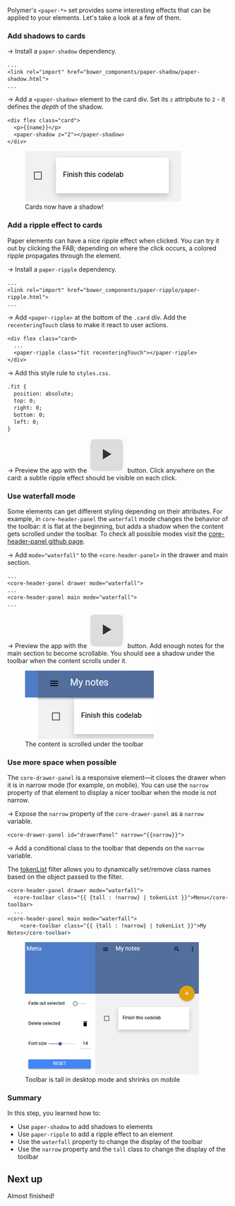 <toc-element></toc-element>

Polymer's `<paper-*>` set provides some interesting effects that can be applied
to your elements. Let's take a look at a few of them.

### Add shadows to cards


&rarr; Install a `paper-shadow` dependency.

    ...
    <link rel="import" href="bower_components/paper-shadow/paper-shadow.html">
    ...

&rarr; Add a `<paper-shadow>` element to the card div. Set its `z` attripbute to `2` -
it defines the *depth* of the shadow.

    <div flex class="card">
      <p>{{name}}</p>
      <paper-shadow z="2"></paper-shadow>
    </div>

<figure>
  <img src="img/s8-shadow.png">
  <figcaption>Cards now have a shadow!</figcaption>
</figure>

### Add a ripple effect to cards

Paper elements can have a nice ripple effect when clicked.
You can try it out by clicking the FAB; depending on where the click occurs,
a colored ripple propagates through the element.

&rarr; Install a `paper-ripple` dependency.

    ...
    <link rel="import" href="bower_components/paper-ripple/paper-ripple.html">
    ...


&rarr; Add `<paper-ripple>` at the bottom of the `.card` div.
Add the `recenteringTouch` class to make it react to user actions.

    <div flex class="card>
      ...
      <paper-ripple class="fit recenteringTouch"></paper-ripple>
    </div>

&rarr; Add this style rule to `styles.css`.

    .fit {
      position: absolute;
      top: 0;
      right: 0;
      bottom: 0;
      left: 0;
    }

&rarr; Preview the app with the <img src="img/runbutton.png" class="icon"> button.
Click anywhere on the card: a subtle ripple effect should be visible on each click.

### Use waterfall mode

Some elements can get different styling depending on their attributes. For example, in
`core-header-panel` the `waterfall` mode changes the behavior of the toolbar:
it is flat at the beginning, but adds a shadow when the content gets scrolled under the toolbar.
To check all possible modes visit the
[core-header-panel github page](http://polymer.github.io/core-header-panel/components/core-header-panel/demo.html).


&rarr; Add `mode="waterfall"` to the `<core-header-panel>` in the drawer and main section.

    ...
    <core-header-panel drawer mode="waterfall">
    ...
    <core-header-panel main mode="waterfall">
    ...

&rarr; Preview the app with the <img src="img/runbutton.png" class="icon"> button.
Add enough notes for the main section to become scrollable. You should see a shadow under the toolbar when the content scrolls under it.

<figure>
  <img src="img/s8-waterfall.png">
  <figcaption>The content is scrolled under the toolbar</figcaption>
</figure>


### Use more space when possible

The `core-drawer-panel` is a responsive element—it closes the drawer when it is in narrow mode (for example, on mobile). You can use the `narrow` property of that element to display a nicer toolbar when the mode is not narrow.

&rarr; Expose the `narrow` property of the `core-drawer-panel`
as a `narrow` variable.

    <core-drawer-panel id="drawerPanel" narrow="{{narrow}}">

&rarr; Add a conditional class to the toolbar
that depends on the `narrow` variable.

The [tokenList](http://www.polymer-project.org/docs/polymer/expressions.html#tokenlist) filter allows you to dynamically set/remove class names based on the object passed to the filter.

    <core-header-panel drawer mode="waterfall">
      <core-toolbar class="{{ {tall : !narrow} | tokenList }}">Menu</core-toolbar>
      ...
    <core-header-panel main mode="waterfall">
        <core-toolbar class="{{ {tall : !narrow} | tokenList }}">My Notes</core-toolbar>

<figure>
  <img src="img/s8-tall.png" height="300px;">
  <figcaption>Toolbar is tall in desktop mode and shrinks on mobile</figcaption>
</figure>

### Summary

In this step, you learned how to:

- Use `paper-shadow` to add shadows to elements
- Use `paper-ripple` to add a ripple effect to an element
- Use the `waterfall` property to change the display of the toolbar
- Use the `narrow` property and the `tall` class to change the display of the toolbar

## Next up

Almost finished!
